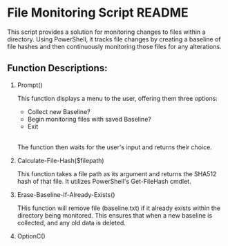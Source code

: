 <h1>File Monitoring Script README </h1>
<p>
  This script provides a solution for monitoring changes to files within a directory. Using PowerShell, 
  it tracks file changes by creating a baseline of file hashes and then continuously monitoring those files for any alterations. 
</p>


<h2>Function Descriptions: </h2>
<ol>
  <li>Prompt()</li>
  <p>This function displays a menu to the user, offering them three options: </p>
  <ul>
    <li>Collect new Baseline?</li>
    <li>Begin monitoring files with saved Baseline?</li>
    <li>Exit</li>
  </ul>
  <br>
  <p>
    The function then waits for the user's input and returns their choice.
  </p>

  <li>Calculate-File-Hash($filepath)</li>
  <p>
    This function takes a file path as its argument and returns the SHA512 hash of that file. It utilizes PowerShell's Get-FileHash cmdlet.
  </p>

  <li>Erase-Baseline-If-Already-Exists()</li>
  <p>
    THis function will remove file (baseline.txt) if it already exists within the directory being monitored. 
    This ensures that when a new baseline is collected, and any old data is deleted.
  </p>
  <li>OptionC()</li>
  
</ol>
